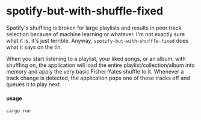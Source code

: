 # spotify-but-with-shuffle-fixed

Spotify's shuffling is broken for large playlists and results in poor track selection because of machine learning or
whatever. I'm not exactly sure what it is, it's just terrible. Anyway, `spotify-but-with-shuffle-fixed` does what it
says on the tin.

When you start listening to a playlist, your liked songs, or an album, with shuffling on, the application will load the
entire playlist/collection/album into memory and apply the very basic Fisher-Yates shuffle to it. Whenever a track
change is detected, the application pops one of these tracks off and queues it to play next.

#### usage

`cargo run`
